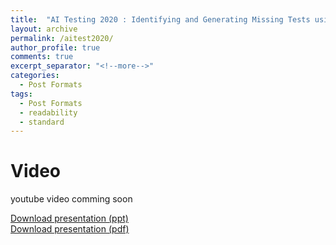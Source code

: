 ```yaml
---
title:  "AI Testing 2020 : Identifying and Generating Missing Tests using Machine Learning on Execution Traces"
layout: archive
permalink: /aitest2020/
author_profile: true
comments: true
excerpt_separator: "<!--more-->"
categories:
  - Post Formats
tags:
  - Post Formats
  - readability
  - standard
---
```

# Video
<p>
youtube video comming soon
</p>


[Download presentation (ppt)](/assets/aitest/presentation.pptx) <br/>
[Download presentation (pdf)](/assets/aitest/presentation.pdf)<br/>

